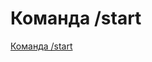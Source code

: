 # Команда /start

<a href = "https://github.com/mikh-maksi/own-finances-bot/blob/main/04bot_command_costs%20copy.py">Команда /start</a>